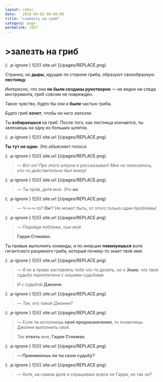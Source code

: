 ```yaml
---
layout: comic
date:   2018-09-02 00:00:00 
title: ">залезть на гриб"
category: page
permalink: /057
---
```

# >залезть на гриб

{: .p-ignore }
![]({{ site.url }}/pages/REPLACE.png)

Странно, но <strong>дыры</strong>, идущие по стороне гриба, образуют своеобразную <strong>лестницу</strong>.

Интересно, что они <strong>не были созданы рукотворно</strong> — не видно ни следа инструмента, гриб совсем не повреждён.

Такое чувство, будто бы они и <strong>были </strong>частью гриба.

<em>Будто гриб <strong>хочет</strong>, чтобы на него залезли.</em>

Ты <strong>взбираешься </strong>на гриб. После того, как лестница кончается, ты залезаешь на одну из больших шляпок.

{: .p-ignore }
![]({{ site.url }}/pages/REPLACE.png)

<strong>Ты тут не один</strong>. <em>Это объясняет голоса.</em>

{: .p-ignore }
![]({{ site.url }}/pages/REPLACE.png)

<blockquote><em>— Вот он! Про этого клоуна я рассказывал! Мне не показалось, кто-то действительно был внизу!</em></blockquote>

{: .p-ignore }
![]({{ site.url }}/pages/REPLACE.png)

<blockquote><em>— Ты прав, дитя моё. Это <strong>он</strong>.</em></blockquote>

{: .p-ignore }
![]({{ site.url }}/pages/REPLACE.png)

<blockquote><em>— </em>Ч-ч-ч-то? <strong>Он</strong>!? Не может быть, от этого только одни проблемы!</blockquote>

{: .p-ignore }
![]({{ site.url }}/pages/REPLACE.png)

<blockquote><em>— Подойди поближе, сын мой.</em></blockquote>

<blockquote><strong>Гарри Стикман</strong>.</blockquote>

Ты привык выполнять команды, и по инерции <strong>повинуешься</strong> воле гигантского разумного гриба, который почему-то знает твоё имя.

{: .p-ignore }
![]({{ site.url }}/pages/REPLACE.png)

<blockquote><em>— Я не в праве заставлять тебя что-то делать, но я <strong>Знаю</strong>, что твоя судьба переплетена с нашими судьбами.</em></blockquote>

<blockquote>И с судьбой <strong>Джонни</strong>.</blockquote>

{: .p-ignore }
![]({{ site.url }}/pages/REPLACE.png)

<blockquote><em>— Так, кто такой Джонни?</em></blockquote>

{: .p-ignore }
![]({{ site.url }}/pages/REPLACE.png)

<blockquote><em>— </em>Если ты исполнишь <strong>своё предназначение</strong>, то позволишь Джонни выполнить своё.</blockquote>

<blockquote>Так <strong>ответь </strong>мне, <strong>Гарри Стикман</strong>.</blockquote>

{: .p-ignore }
![]({{ site.url }}/pages/REPLACE.png)

<blockquote><strong>— Принимаешь ли ты свою судьбу?</strong></blockquote>

{: .p-ignore }
![]({{ site.url }}/pages/REPLACE.png)

<blockquote><em>—<strong> </strong></em>Хотя, на самом деле я спрашиваю вовсе не Гарри, не так ли?</blockquote>
